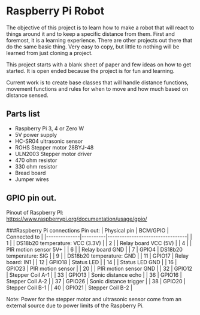 # Raspberry Pi Robot
The objective of this project is to learn how to make a robot that will react to things around it and to keep a specific distance from them.  First and foremost, it is a learning experience.  There are other projects out there that do the same basic thing.  Very easy to copy, but little to nothing will be learned from just cloning a project.

This project starts with a blank sheet of paper and few ideas on how to get started.  It is open ended because the project is for fun and learning.

Current work is to create base classes that will handle distance functions, movement functions and rules for when to move and how much based on distance sensed.

## Parts list
*  Raspberry Pi 3, 4 or Zero W
*  5V power supply
*  HC-SR04 ultrasonic sensor
*  ROHS Stepper motor 28BYJ-48
*  ULN2003 Stepper motor driver
*  470 ohm resistor
*  330 ohm resistor
*  Bread board
*  Jumper wires 

## GPIO pin out.
Pinout of Raspberry PI:
<https://www.raspberrypi.org/documentation/usage/gpio/>

###Raspberry Pi connections
Pin out:
| Physical pin | BCM/GPIO | Connected to                    |
|--------------|----------|---------------------------------|
| 1            |          | DS18b20 temperature: VCC (3.3V) |
| 2            |          | Relay board VCC (5V)            |
| 4            |          | PIR motion sensor 5V+           |
| 6            |          | Relay board GND |
| 7            | GPIO4    | DS18b20 temperature: SIG |
| 9            |          | DS18b20 temperature: GND |
| 11           | GPIO17   | Relay board: IN1 |
| 12           | GPIO18   | Status LED       |
| 14           |          | Status LED GND |
| 16           | GPIO23   | PIR motion sensor |
| 20           |          | PIR motion sensor GND |
| 32           | GPIO12   | Stepper Coil A-1  |
| 33           | GPIO13   | Sonic distance echo |
| 36           | GPIO16   | Stepper Coil A-2  |
| 37           | GPIO26   | Sonic distance trigger |
| 38           | GPIO20   | Stepper Coil B-1  |
| 40           | GPIO21   | Stepper Coil B-2  |

Note: Power for the stepper motor and ultrasonic sensor come from an external source due to power limits of the Raspberry Pi.
